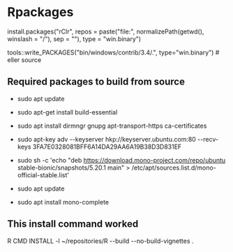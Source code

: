# Rpackages
install.packages("rClr", repos = paste("file:", normalizePath(getwd(), winslash = "/"), sep = ""), type = "win.binary")

tools::write_PACKAGES("bin/windows/contrib/3.4/.", type="win.binary") # eller source


Required packages to build from source
-----------------


* sudo apt update
* sudo apt-get install build-essential
* sudo apt install dirmngr gnupg apt-transport-https ca-certificates

* sudo apt-key adv --keyserver hkp://keyserver.ubuntu.com:80 --recv-keys 3FA7E0328081BFF6A14DA29AA6A19B38D3D831EF

* sudo sh -c 'echo "deb https://download.mono-project.com/repo/ubuntu stable-bionic/snapshots/5.20.1 main" > /etc/apt/sources.list.d/mono-official-stable.list'

* sudo apt update
* sudo apt install mono-complete 

This install command worked
---------------------------
R CMD INSTALL -l ~/repositories/R --build --no-build-vignettes .
